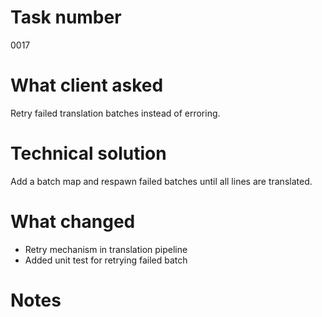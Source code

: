 # Task number
0017
# What client asked
Retry failed translation batches instead of erroring.
# Technical solution
Add a batch map and respawn failed batches until all lines are translated.
# What changed
- Retry mechanism in translation pipeline
- Added unit test for retrying failed batch
# Notes
